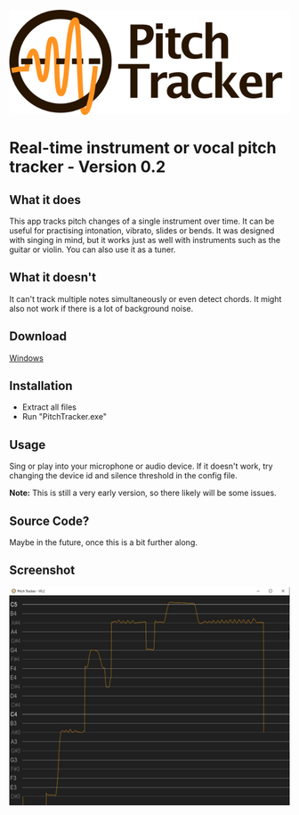 ![](logo_with_text.png)

# Real-time instrument or vocal pitch tracker - Version 0.2

## What it does

This app tracks pitch changes of a single instrument over time.
It can be useful for practising intonation, vibrato, slides or bends. It was designed with singing in mind, but it works just as well with instruments such as the guitar or violin. 
You can also use it as a tuner.

## What it doesn't

It can't track multiple notes simultaneously or even detect chords. It might also not work if there is a lot of background noise.

## Download

[Windows](https://www.dropbox.com/s/vslhfspumk18gyu/PitchTracker_V0.2.zip?dl=1)

## Installation

- Extract all files
- Run "PitchTracker.exe"

## Usage

Sing or play into your microphone or audio device. 
If it doesn't work, try changing the device id and silence threshold in the config file.

**Note:** This is still a very early version, so there likely will be some issues.

## Source Code?

Maybe in the future, once this is a bit further along.

## Screenshot

![](screenshot.jpg)
